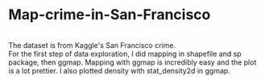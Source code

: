 # Map-crime-in-San-Francisco
<br>
The dataset is from Kaggle's San Francisco crime. 
<br>
For the first step of data exploration, I did mapping in shapefile and sp package, then ggmap. Mapping with ggmap is incredibly easy and the plot is a lot prettier. I also plotted density with stat_density2d in ggmap.

